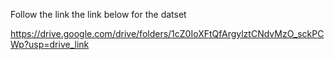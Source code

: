 Follow the link the link below for the datset

https://drive.google.com/drive/folders/1cZ0IoXFtQfArgylztCNdvMzO_sckPCWp?usp=drive_link
